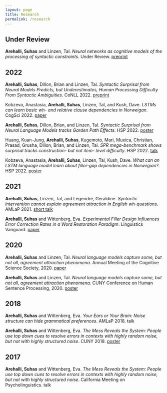 ```yaml
---
layout: page
title: Research
permalink: /research
---
```


## Under Review
**Arehalli, Suhas** and Linzen, Tal. *Neural networks as cognitive models of the processing of syntactic constraints*. Under Review. [preprint](Arehalli_AgrAttr.pdf)

## 2022
**Arehalli, Suhas**, Dillon, Brian and Linzen, Tal. *Syntactic Surprisal from Neural Models Predicts, but Underestimates, Human Processing Difficulty From Syntactic Ambiguities*. CoNLL 2022. [preprint](Arehalli_SynSurp.pdf)

Kobzeva, Anastasia, **Arehalli, Suhas**, Linzen, Tal, and Kush, Dave. *LSTMs can learn basic wh- and relative clause dependencies in Norweigan*. CogSci 2022. [paper](psyarxiv.com/wjavp/)

**Arehalli, Suhas**, Dillon, Brian, and Linzen, Tal. *Syntactic Surprisal from Neural Language Models tracks Garden Path Effects*. HSP 2022. [poster](https://oxford-abstracts.s3.amazonaws.com/e4a2e0bf-f58c-4c0e-ba7b-a91ffc7aa9e8.pdf)

Huang, Kuan-Jung, **Arehalli, Suhas**, Kugemoto, Mari, Muxica, Christian, Prasad, Grusha, Dillon, Brian, and Linzen, Tal. *SPR mega-benchmark shows surprisal tracks construction- but not item- level difficulty*. HSP 2022. [talk](https://d3ijlhudpq9yjw.cloudfront.net/73865ff2-7298-4a7a-b2db-a560917a7d6a.pdf)

Kobzeva, Anastasia, **Arehalli, Suhas**, Linzen, Tal, Kush, Dave. *What can an LSTM language model learn about filler-gap dependencies in Norwegian?*. HSP 2022. [poster](https://d3ijlhudpq9yjw.cloudfront.net/3a32bae8-631c-4f43-b018-576232f98465.pdf)

## 2021
**Arehalli, Suhas**, Linzen, Tal, and Legendre, Geraldine. *Syntactic intervention cannot explain agreement attraction in English wh-questions*. AMLaP 2021. [short talk](https://amlap2021.github.io/program/204.pdf)

**Arehalli, Suhas** and Wittenberg, Eva. *Experimental Filler Design Influences Error Correction Rates in a Word Restoration Paradigm*. Linguistics Vanguard. [paper](https://www.degruyter.com/document/doi/10.1515/lingvan-2020-0052/html)

## 2020
**Arehalli, Suhas** and Linzen, Tal. *Neural language models capture some, but not all, agreement attraction phenomena*. Annual Meeting of the Cognitive Science Society, 2020. [paper](https://psyarxiv.com/97qcg)

**Arehalli, Suhas** and Linzen, Tal. *Neural language models capture some, but not all, agreement attraction phenomena*. CUNY Conference on Human Sentence Processing, 2020. [poster](https://osf.io/zmgdy)

## 2018

**Arehalli, Suhas** and Wittenberg, Eva. *Your Ears or Your Brain: Noise structure can hide grammatical preferences*. AMLaP 2018. talk

**Arehalli, Suhas** and Wittenberg, Eva. *The Mess Reveals the System: People use top down cues to resolve errors in contexts with highly random noise, but not with highly structured noise*. CUNY 2018. [poster](https://osf.io/6kqay)

## 2017
**Arehalli, Suhas** and Wittenberg, Eva. *The Mess Reveals the System: People use top down cues to resolve errors in contexts with highly random noise, but not with highly structured noise*. California Meeting on Psycholinguistics. talk
